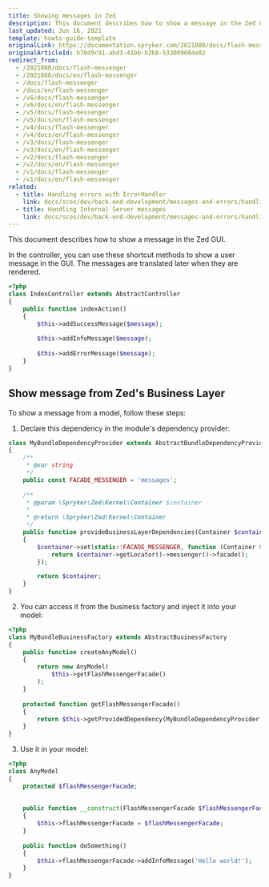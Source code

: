 ```yaml
---
title: Showing messages in Zed
description: This document describes how to show a message in the Zed GUI.
last_updated: Jun 16, 2021
template: howto-guide-template
originalLink: https://documentation.spryker.com/2021080/docs/flash-messenger
originalArticleId: b70d9c91-abd3-41bb-b2b8-533009604e02
redirect_from:
  - /2021080/docs/flash-messenger
  - /2021080/docs/en/flash-messenger
  - /docs/flash-messenger
  - /docs/en/flash-messenger
  - /v6/docs/flash-messenger
  - /v6/docs/en/flash-messenger
  - /v5/docs/flash-messenger
  - /v5/docs/en/flash-messenger
  - /v4/docs/flash-messenger
  - /v4/docs/en/flash-messenger
  - /v3/docs/flash-messenger
  - /v3/docs/en/flash-messenger
  - /v2/docs/flash-messenger
  - /v2/docs/en/flash-messenger
  - /v1/docs/flash-messenger
  - /v1/docs/en/flash-messenger
related:
  - title: Handling errors with ErrorHandler
    link: docs/scos/dev/back-end-development/messages-and-errors/handling-errors-with-errorhandler.html
  - title: Handling Internal Server messages
    link: docs/scos/dev/back-end-development/messages-and-errors/handling-internal-server-messages.html
---
```


This document describes how to show a message in the Zed GUI.

In the controller, you can use these shortcut methods to show a user message in the GUI. The messages are translated later when they are rendered.

```php
<?php
class IndexController extends AbstractController
{
    public function indexAction()
    {
        $this->addSuccessMessage($message);
 
        $this->addInfoMessage($message);
 
        $this->addErrorMessage($message);
    }
}
```

## Show message from Zed's Business Layer
To show a message from a model, follow these steps:
1. Declare this dependency in the module's dependency provider:

```php
class MyBundleDependencyProvider extends AbstractBundleDependencyProvider
{
    /**
     * @var string
     */
    public const FACADE_MESSENGER = 'messages';
    
    /**
     * @param \Spryker\Zed\Kernel\Container $container
     *
     * @return \Spryker\Zed\Kernel\Container
     */
    public function provideBusinessLayerDependencies(Container $container)
    {
        $container->set(static::FACADE_MESSENGER, function (Container $container) {
            return $container->getLocator()->messenger()->facade();
        });

        return $container;
    }
}
```

2. You can access it from the business factory and inject it into your model:

```php
<?php
class MyBundleBusinessFactory extends AbstractBusinessFactory
{
    public function createAnyModel()
    {
        return new AnyModel(
            $this->getFlashMessengerFacade()
        );
    }
 
    protected function getFlashMessengerFacade()
    {
        return $this->getProvidedDependency(MyBundleDependencyProvider::FACADE_MESSENGER);
    }
}
```

3. Use it in your model:

```php
<?php
class AnyModel
{
    protected $flashMessengerFacade;
 
 
    public function __construct(FlashMessengerFacade $flashMessengerFacade)
    {
        $this->flashMessengerFacade = $flashMessengerFacade;
    }
 
    public function doSomething()
    {
        $this->flashMessengerFacade->addInfoMessage('Hello world!');
    }
}
```
